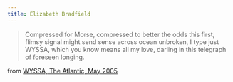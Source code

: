 ```yaml
---
title: Elizabeth Bradfield
---
```


> Compressed for Morse, compressed to better the odds
this first, flimsy signal might send sense across ocean
unbroken, I type just WYSSA, which you know means
all my love, darling in this telegraph of foreseen
longing. 

from [WYSSA, The Atlantic, May 2005](https://www.theatlantic.com/magazine/archive/2005/05/wyssa/303910/)
